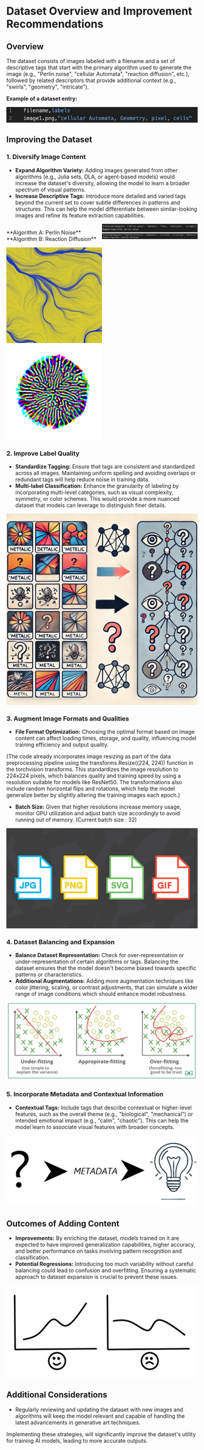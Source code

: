 # Dataset Overview and Improvement Recommendations

## Overview
The dataset consists of images labeled with a filename and a set of descriptive tags that start with the primary algorithm used to generate the image (e.g., "Perlin noise", "cellular Automata", "reaction diffusion", etc.), followed by related descriptors that provide additional context (e.g., "swirls", "geometry", "intricate").

**Example of a dataset entry:**

![Dataset](images/datasetline.png)

## Improving the Dataset

### 1. Diversify Image Content
- **Expand Algorithm Variety:** Adding images generated from other algorithms (e.g., Julia sets, DLA, or agent-based models) would increase the dataset's diversity, allowing the model to learn a broader spectrum of visual patterns.
- **Increase Descriptive Tags:** Introduce more detailed and varied tags beyond the current set to cover subtle differences in patterns and structures. This can help the model differentiate between similar-looking images and refine its feature extraction capabilities.

<div style="display: flex; justify-content: space-around;">
    <div>
        <p>**Algorithm A: Perlin Noise** **Algorithm B: Reaction Diffusion**</p>
        <img src="images/algorithm_a.png" alt="Algorithm A Output" width="300">
        <img src="images/algorithm_b.png" alt="Algorithm B Output" width="300">
    </div>
    <div>
        <img src="images/result_algorithm_a.png" alt="Result A on Model" width="300">
        <img src="images/result_algorithm_b.png" alt="Result B on Model" width="300">
    </div>
</div>

### 2. Improve Label Quality
- **Standardize Tagging:** Ensure that tags are consistent and standardized across all images. Maintaining uniform spelling and avoiding overlaps or redundant tags will help reduce noise in training data.
- **Multi-label Classification:** Enhance the granularity of labeling by incorporating multi-level categories, such as visual complexity, symmetry, or color schemes. This would provide a more nuanced dataset that models can leverage to distinguish finer details.

![InconsistentLabeling](images/inconsistentlabeling.png)

### 3. Augment Image Formats and Qualities
- **File Format Optimization:** Choosing the optimal format based on image content can affect loading times, storage, and quality, influencing model training efficiency and output quality.

(The code already incorporates image resizing as part of the data preprocessing pipeline using the transforms.Resize((224, 224)) function in the torchvision transforms. This standardizes the image resolution to 224x224 pixels, which balances quality and training speed by using a resolution suitable for models like ResNet50. The transformations also include random horizontal flips and rotations, which help the model generalize better by slightly altering the training images each epoch.)

- **Batch Size:** Given that higher resolutions increase memory usage, monitor GPU utilization and adjust batch size accordingly to avoid running out of memory. (Current batch size : 32)

![ImageFormat](images/image_format.png)

### 4. Dataset Balancing and Expansion
- **Balance Dataset Representation:** Check for over-representation or under-representation of certain algorithms or tags. Balancing the dataset ensures that the model doesn't become biased towards specific patterns or characteristics.
- **Additional Augmentations:** Adding more augmentation techniques like color jittering, scaling, or contrast adjustments, that can simulate a wider range of image conditions which should enhance model robustness.

![overunderfitting](images/overunderfitting.png)

### 5. Incorporate Metadata and Contextual Information
- **Contextual Tags:** Include tags that describe contextual or higher-level features, such as the overall theme (e.g., "biological", "mechanical") or intended emotional impact (e.g., "calm", "chaotic"). This can help the model learn to associate visual features with broader concepts.

![metadata](images/meta.png)

## Outcomes of Adding Content
- **Improvements:** By enriching the dataset, models trained on it are expected to have improved generalization capabilities, higher accuracy, and better performance on tasks involving pattern recognition and classification.
- **Potential Regressions:** Introducing too much variability without careful balancing could lead to confusion and overfitting. Ensuring a systematic approach to dataset expansion is crucial to prevent these issues.

![improvedvsregressed](images/goodbad.png)

## Additional Considerations
- Regularly reviewing and updating the dataset with new images and algorithms will keep the model relevant and capable of handling the latest advancements in generative art techniques.

Implementing these strategies, will significantly improve the dataset's utility for training AI models, leading to more accurate outputs.
